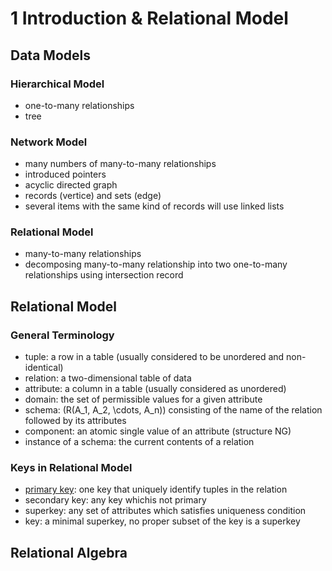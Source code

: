 # 1 Introduction & Relational Model

## Data Models

### Hierarchical Model

- one-to-many relationships
- tree

### Network Model

- many numbers of many-to-many relationships
- introduced pointers
- acyclic directed graph
- records (vertice) and sets (edge)
- several items with the same kind of records will use linked lists

### Relational Model

- many-to-many relationships
- decomposing many-to-many relationship into two one-to-many relationships using intersection record

## Relational Model

### General Terminology

- tuple: a row in a table (usually considered to be unordered and non-identical)
- relation: a two-dimensional table of data
- attribute: a column in a table (usually considered as unordered)
- domain: the set of permissible values for a given attribute
- schema: \(R(A_1, A_2, \cdots, A_n)\) consisting of the name of the relation followed by its attributes
- component: an atomic single value of an attribute (structure NG)
- instance of a schema: the current contents of a relation

### Keys in Relational Model

- <u>primary key</u>: one key that uniquely identify tuples in the relation
- secondary key: any key whichis not primary
- superkey: any set of attributes which satisfies uniqueness condition
- key: a minimal superkey, no proper subset of the key is a superkey

## Relational Algebra